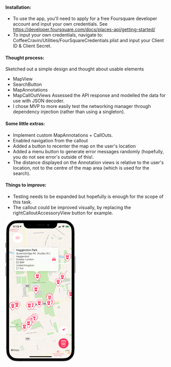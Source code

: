 #### Installation:
- To use the app, you'll need to apply for a free Foursquare developer account and input your own credentials. See https://developer.foursquare.com/docs/places-api/getting-started/ 
- To input your own credentials, navigate to: CoffeeCravin/Utilities/FourSquareCredentials.plist and input your Client ID & Client Secret.

#### Thought process:
Sketched out a simple design and thought about usable elements 
- MapView
- SearchButton 
- MapAnnotations
- MapCallOutViews Assessed the API response and modelled the data for use with JSON decoder.
- I chose MVP to more easily test the networking manager through dependency injection (rather than using a singleton).

#### Some little extras:
- Implement custom MapAnnotations + CallOuts.
- Enabled navigation from the callout
- Added a button to recenter the map on the user's location
- Added a menu button to generate error messages randomly (hopefully, you do not see error's outside of this!.
- The distance displayed on the Annotation views is relative to the user's location, not to the centre of the map area (which is used for the search). 

#### Things to improve:
- Testing needs to be expanded but hopefully is enough for the scope of this task. 
- The callout could be improved visually, by replacing the rightCalloutAccessoryView button for example.


![](CoffeeCravin/Support/ScreenShot.png)
